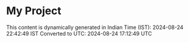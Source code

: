 # My Project

This content is dynamically generated in Indian Time (IST): 2024-08-24 22:42:49 IST
Converted to UTC: 2024-08-24 17:12:49 UTC
